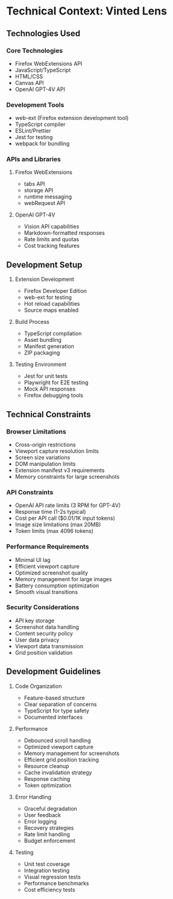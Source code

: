 # Technical Context: Vinted Lens

## Technologies Used

### Core Technologies
- Firefox WebExtensions API
- JavaScript/TypeScript
- HTML/CSS
- Canvas API
- OpenAI GPT-4V API

### Development Tools
- web-ext (Firefox extension development tool)
- TypeScript compiler
- ESLint/Prettier
- Jest for testing
- webpack for bundling

### APIs and Libraries
1. Firefox WebExtensions
   - tabs API
   - storage API
   - runtime messaging
   - webRequest API

2. OpenAI GPT-4V
   - Vision API capabilities
   - Markdown-formatted responses
   - Rate limits and quotas
   - Cost tracking features

## Development Setup
1. Extension Development
   - Firefox Developer Edition
   - web-ext for testing
   - Hot reload capabilities
   - Source maps enabled

2. Build Process
   - TypeScript compilation
   - Asset bundling
   - Manifest generation
   - ZIP packaging

3. Testing Environment
   - Jest for unit tests
   - Playwright for E2E testing
   - Mock API responses
   - Firefox debugging tools

## Technical Constraints

### Browser Limitations
- Cross-origin restrictions
- Viewport capture resolution limits
- Screen size variations
- DOM manipulation limits
- Extension manifest v3 requirements
- Memory constraints for large screenshots

### API Constraints
- OpenAI API rate limits (3 RPM for GPT-4V)
- Response time (1-2s typical)
- Cost per API call ($0.01/1K input tokens)
- Image size limitations (max 20MB)
- Token limits (max 4096 tokens)

### Performance Requirements
- Minimal UI lag
- Efficient viewport capture
- Optimized screenshot quality
- Memory management for large images
- Battery consumption optimization
- Smooth visual transitions

### Security Considerations
- API key storage
- Screenshot data handling
- Content security policy
- User data privacy
- Viewport data transmission
- Grid position validation

## Development Guidelines
1. Code Organization
   - Feature-based structure
   - Clear separation of concerns
   - TypeScript for type safety
   - Documented interfaces

2. Performance
   - Debounced scroll handling
   - Optimized viewport capture
   - Memory management for screenshots
   - Efficient grid position tracking
   - Resource cleanup
   - Cache invalidation strategy
   - Response caching
   - Token optimization

3. Error Handling
   - Graceful degradation
   - User feedback
   - Error logging
   - Recovery strategies
   - Rate limit handling
   - Budget enforcement

4. Testing
   - Unit test coverage
   - Integration testing
   - Visual regression tests
   - Performance benchmarks
   - Cost efficiency tests
